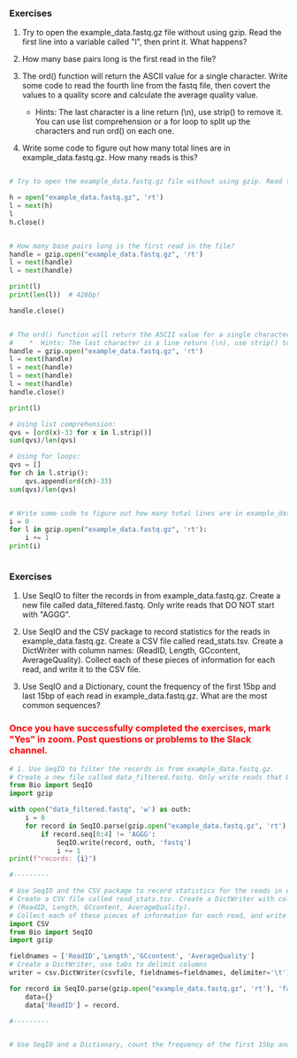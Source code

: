 

### Exercises

1. Try to open the example_data.fastq.gz file without using gzip. Read the first line into a variable called "l", then print it. What happens?

1. How many base pairs long is the first read in the file?

1. The ord() function will return the ASCII value for a single character. Write some code to read the fourth line from the fastq file, then covert the values to a quality score and calculate the average quality value. 
    *  Hints: The last character is a line return (\n), use strip() to remove it. You can use list comprehension or a for loop to split up the characters and run ord() on each one.  

1. Write some code to figure out how many total lines are in example_data.fastq.gz. How many reads is this?

 

```python

# Try to open the example_data.fastq.gz file without using gzip. Read the first line into a variable called "l", then print it. What happens?

h = open("example_data.fastq.gz", 'rt')
l = next(h)
l
h.close()


# How many base pairs long is the first read in the file?
handle = gzip.open("example_data.fastq.gz", 'rt')
l = next(handle)
l = next(handle)

print(l)
print(len(l))  # 426bp!

handle.close()


# The ord() function will return the ASCII value for a single character. Write some code to read the fourth line from the fastq file, then covert the values to a quality score and calculate the average quality value. 
#    *  Hints: The last character is a line return (\n), use strip() to remove it. You can use list comprehension or a for loop to split up the characters and run ord() on each one.  
handle = gzip.open("example_data.fastq.gz", 'rt')
l = next(handle)
l = next(handle)
l = next(handle)
l = next(handle)
handle.close()

print(l)

# Using list comprehension:
qvs = [ord(x)-33 for x in l.strip()]
sum(qvs)/len(qvs)

# Using for loops:
qvs = []
for ch in l.strip():
    qvs.append(ord(ch)-33)
sum(qvs)/len(qvs)


# Write some code to figure out how many total lines are in example_data.fastq.gz. How many reads is this?
i = 0
for l in gzip.open("example_data.fastq.gz", 'rt'):
    i += 1
print(i)



```




### Exercises

1. Use SeqIO to filter the records in from example_data.fastq.gz. Create a new file called data_filtered.fastq. Only write reads that DO NOT start with "AGGG".

1. Use SeqIO and the CSV package to record statistics for the reads in example_data.fastq.gz. Create a CSV file called read_stats.tsv. Create a DictWriter with column names: (ReadID, Length, GCcontent, AverageQuality). Collect each of these pieces of information for each read, and write it to the CSV file.  

1. Use SeqIO and a Dictionary, count the frequency of the first 15bp and last 15bp of each read in example_data.fastq.gz. What are the most common sequences?

<h3><font color="red">Once you have successfully completed the exercises, mark "Yes" in zoom. Post questions or problems to the Slack channel.</font></h3>

```python
# 1. Use SeqIO to filter the records in from example_data.fastq.gz. 
# Create a new file called data_filtered.fastq. Only write reads that DO NOT start with "AGGG".
from Bio import SeqIO
import gzip

with open("data_filtered.fastq", 'w') as outh:
    i = 0
    for record in SeqIO.parse(gzip.open("example_data.fastq.gz", 'rt'), 'fastq'):
        if record.seq[0:4] != 'AGGG':
            SeqIO.write(record, outh, 'fastq')
            i += 1
print(f"records: {i}")

#---------

# Use SeqIO and the CSV package to record statistics for the reads in example_data.fastq.gz.
# Create a CSV file called read_stats.tsv. Create a DictWriter with column names: 
# (ReadID, Length, GCcontent, AverageQuality). 
# Collect each of these pieces of information for each read, and write it to the CSV file.  
import CSV
from Bio import SeqIO
import gzip

fieldnames = ['ReadID','Length','GCcontent', 'AverageQuality']
# Create a DictWriter, use tabs to delimit columns 
writer = csv.DictWriter(csvfile, fieldnames=fieldnames, delimiter='\t')

for record in SeqIO.parse(gzip.open("example_data.fastq.gz", 'rt'), 'fastq'):
    data={}
    data['ReadID'] = record.

#---------


# Use SeqIO and a Dictionary, count the frequency of the first 15bp and last 15bp of each read in example_data.fastq.gz. What are the most common sequences?




```